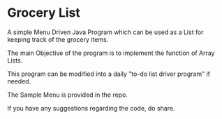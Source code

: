 # Grocery List

A simple Menu Driven Java Program which can be used as a List for keeping track of the grocery items. 

The main Objective of the program is to implement the function of Array Lists. 

This program can be modified into a daily "to-do list driver program" if needed. 

The Sample Menu is provided in the repo.

If you have any suggestions regarding the code, do share.
